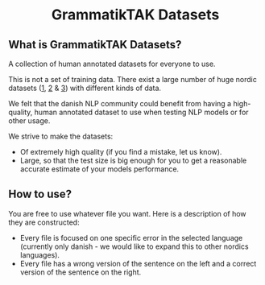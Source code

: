 <div align="center">

# GrammatikTAK Datasets

</div>

## What is GrammatikTAK Datasets?
A collection of human annotated datasets for everyone to use. 

This is not a set of training data. There exist a large number of huge nordic datasets ([1](https://github.com/alexandrainst/danlp/blob/master/docs/docs/datasets.md), [2](https://universaldependencies.org/treebanks/da_ddt/index.html) & [3](https://github.com/fnielsen/awesome-danish))  with different kinds of data.

We felt that the danish NLP community could benefit from having a high-quality, human annotated dataset to use when testing NLP models or for other usage. 

We strive to make the datasets:
- Of extremely high quality (if you find a mistake, let us know).
- Large, so that the test size is big enough for you to get a reasonable accurate estimate of your models performance.

## How to use?
You are free to use whatever file you want. Here is a description of how they are constructed: 
- Every file is focused on one specific error in the selected language (currently only danish - we would like to expand this to other nordics languages). 
- Every file has a wrong version of the sentence on the left and a correct version of the sentence on the right.
